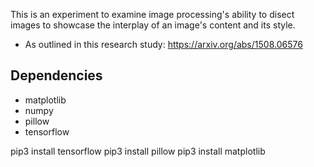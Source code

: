 This is an experiment to examine image processing's ability to disect images to
showcase the interplay of an image's content and its style.

- As outlined in this research study: https://arxiv.org/abs/1508.06576

## Dependencies

- matplotlib
- numpy
- pillow
- tensorflow

pip3 install tensorflow
pip3 install pillow
pip3 install matplotlib
